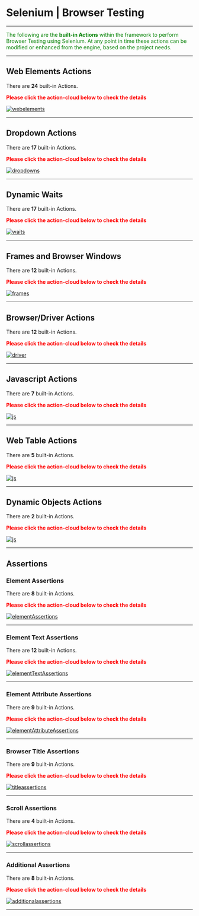 # **Selenium | Browser Testing** 
-------------------------------------------

<span style="color:Green">The following are the **built-in Actions** within the framework to perform Browser Testing using Selenium. At any point in time these actions can be modified or enhanced from the engine, based on the project needs.</span>

--------------------------------------------

## Web Elements Actions

There are **24** built-in Actions. 

<span style="color:Red">**Please click the action-cloud below to check the details**</span>

 [![webelements](img/actions/webelements.jpg "webelements")](webActions/webelement.md)


--------------------------------------------
## Dropdown Actions

There are **17** built-in Actions. 

<span style="color:Red">**Please click the action-cloud below to check the details**</span>

 [![dropdowns](img/actions/dropdowns.jpg "dropdowns")](webActions/dropdown.md)

--------------------------------------------
## Dynamic Waits

There are **17** built-in Actions. 

<span style="color:Red">**Please click the action-cloud below to check the details**</span>

 [![waits](img/actions/waits.JPG "waits")](webActions/dynamicwaits.md)

--------------------------------------------
## Frames and Browser Windows

There are **12** built-in Actions. 

<span style="color:Red">**Please click the action-cloud below to check the details**</span>

 [![frames](img/actions/frames.JPG "frames")](webActions/frames_windows.md)

--------------------------------------------
## Browser/Driver Actions

There are **12** built-in Actions. 

<span style="color:Red">**Please click the action-cloud below to check the details**</span>

 [![driver](img/actions/driver.JPG "driver")](webActions/browser.md)

--------------------------------------------
## Javascript Actions

There are **7** built-in Actions. 

<span style="color:Red">**Please click the action-cloud below to check the details**</span>

 [![js](img/actions/js.JPG "js")](webActions/jscommands.md)

--------------------------------------------
## Web Table Actions

There are **5** built-in Actions. 

<span style="color:Red">**Please click the action-cloud below to check the details**</span>

 [![js](img/actions/table.JPG "js")](webActions/table.md)

 --------------------------------------------
## Dynamic Objects Actions

There are **2** built-in Actions. 

<span style="color:Red">**Please click the action-cloud below to check the details**</span>

 [![js](img/actions/dynamicObject2.JPG "js")](webActions/dynamicObjects.md)

---------------------------------------------

## Assertions

### Element Assertions

There are **8** built-in Actions. 

<span style="color:Red">**Please click the action-cloud below to check the details**</span>

 [![elementAssertions](img/assertions/element.JPG "elementAssertions")](webActions/elementAssertions.md)

-------------------------------------

### Element Text Assertions

There are **12** built-in Actions. 

<span style="color:Red">**Please click the action-cloud below to check the details**</span>

 [![elementTextAssertions](img/assertions/elementText.JPG "elementTextAssertions")](webActions/elementTextAssertions.md)

-------------------------------------

### Element Attribute Assertions

There are **9** built-in Actions. 

<span style="color:Red">**Please click the action-cloud below to check the details**</span>

 [![elementAttributeAssertions](img/assertions/attribute.JPG "elementAttributeAssertions")](webActions/elementAttributeAssertions.md)

-------------------------------------

### Browser Title Assertions

There are **9** built-in Actions. 

<span style="color:Red">**Please click the action-cloud below to check the details**</span>

 [![titleassertions](img/assertions/title.JPG "titleassertions")](webActions/titleassertions.md)

 -------------------------------------

### Scroll Assertions

There are **4** built-in Actions. 

<span style="color:Red">**Please click the action-cloud below to check the details**</span>

 [![scrollassertions](img/assertions/scroll.JPG "scrollassertions")](webActions/scrollassertions.md)

-------------------------------------

### Additional Assertions

There are **8** built-in Actions. 

<span style="color:Red">**Please click the action-cloud below to check the details**</span>

 [![additionalassertions](img/assertions/additional.JPG "additionalassertions")](webActions/additionalassertions.md)

---------------------------------------------
